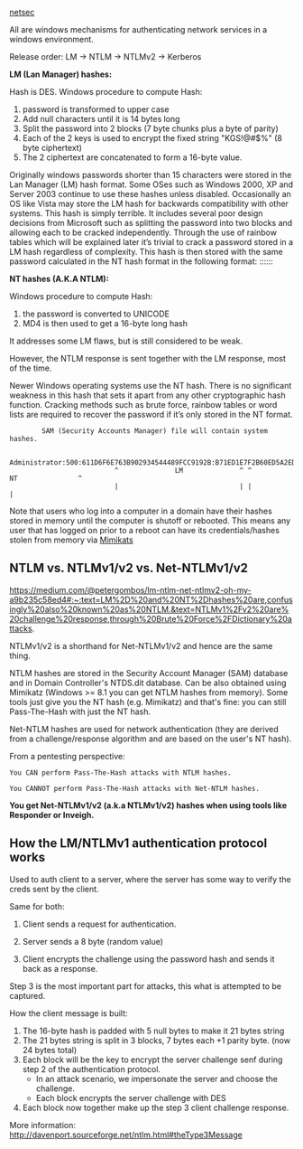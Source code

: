 
[netsec](https://netsec.ws/?p=314)

All are windows mechanisms for authenticating network services in a windows environment.

Release order: LM -> NTLM -> NTLMv2 -> Kerberos


**LM (Lan Manager) hashes:**

Hash is DES.
Windows procedure to compute Hash: 
1. password is transformed to upper case 
2. Add null characters until it is 14 bytes long
3. Split the password into 2 blocks (7 byte chunks plus a byte of parity)
4. Each of the 2 keys is used to encrypt the fixed string "KGS!@#$%" (8 byte ciphertext)
5. The 2 ciphertext are concatenated to form a 16-byte value. 

Originally windows passwords shorter than 15 characters were stored in the Lan Manager (LM) hash format. Some OSes such as Windows 2000, XP and Server 2003 continue to use these hashes unless disabled. Occasionally an OS like Vista may store the LM hash for backwards compatibility with other systems. This hash is simply terrible. It includes several poor design decisions from Microsoft such as splitting the password into two blocks and allowing each to be cracked independently. Through the use of rainbow tables which will be explained later it’s trivial to crack a password stored in a LM hash regardless of complexity. This hash is then stored with the same password calculated in the NT hash format in the following format: ::::::

**NT hashes (A.K.A NTLM):**

Windows procedure to compute Hash: 
1. the password is converted to UNICODE
2. MD4 is then used to get a 16-byte long hash

It addresses some LM flaws, but is still considered to be weak. 

However, the NTLM response is sent together with the LM response, most of the time.

Newer Windows operating systems use the NT hash. There is no significant weakness in this hash that sets it apart from any other cryptographic hash function. Cracking methods such as brute force, rainbow tables or word lists are required to recover the password if it’s only stored in the NT format.



            SAM (Security Accounts Manager) file will contain system hashes. 

            Administrator:500:611D6F6E763B902934544489FCC9192B:B71ED1E7F2B60ED5A2EDD28379D45C91:::
                              ^              LM              ^ ^             NT               ^
                              |                              | |                              |



Note that users who log into a computer in a domain have their hashes stored in memory until the computer is shutoff or rebooted. This means any user that has logged on prior to a reboot can have its credentials/hashes stolen from memory via [Mimikats](https://github.com/Kahvi-0/Tools-and-Concepts/blob/master/Windows/Mimikatz.md)

## NTLM vs. NTLMv1/v2 vs. Net-NTLMv1/v2

https://medium.com/@petergombos/lm-ntlm-net-ntlmv2-oh-my-a9b235c58ed4#:~:text=LM%2D%20and%20NT%2Dhashes%20are,confusingly%20also%20known%20as%20NTLM.&text=NTLMv1%2Fv2%20are%20challenge%20response,through%20Brute%20Force%2FDictionary%20attacks.

NTLMv1/v2 is a shorthand for Net-NTLMv1/v2 and hence are the same thing.

NTLM hashes are stored in the Security Account Manager (SAM) database and in Domain Controller's NTDS.dit database. Can be also obtained using Mimikatz (Windows >= 8.1 you can get NTLM hashes from memory). Some tools just give you the NT hash (e.g. Mimikatz) and that's fine: you can still Pass-The-Hash with just the NT hash.

Net-NTLM hashes are used for network authentication (they are derived from a challenge/response algorithm and are based on the user's NT hash).

From a pentesting perspective:

    You CAN perform Pass-The-Hash attacks with NTLM hashes.

    You CANNOT perform Pass-The-Hash attacks with Net-NTLM hashes.

**You get Net-NTLMv1/v2 (a.k.a NTLMv1/v2) hashes when using tools like Responder or Inveigh.**

## How the LM/NTLMv1 authentication protocol works

Used to auth client to a server, where the server has some way to verify the creds sent by the client. 

Same for both:

1. Client sends a request for authentication.

2. Server sends a 8 byte (random value) 

3. Client encrypts the challenge using the password hash and sends it back as a response.

Step 3 is the most important part for attacks, this what is attempted to be captured. 

How the client message is built: 

 1. The 16-byte hash is padded with 5 null bytes to make it 21 bytes string
 2. The 21 bytes string is split in 3 blocks, 7 bytes each +1 parity byte. (now 24 bytes total)
 3. Each block will be the key to encrypt the server challenge senf during step 2 of the authentication protocol.
    - In an attack scenario, we impersonate the server and choose the challenge.
    - Each block encrypts the server challenge with DES
 4. Each block now together make up the step 3 client challenge response.

More information: http://davenport.sourceforge.net/ntlm.html#theType3Message



















